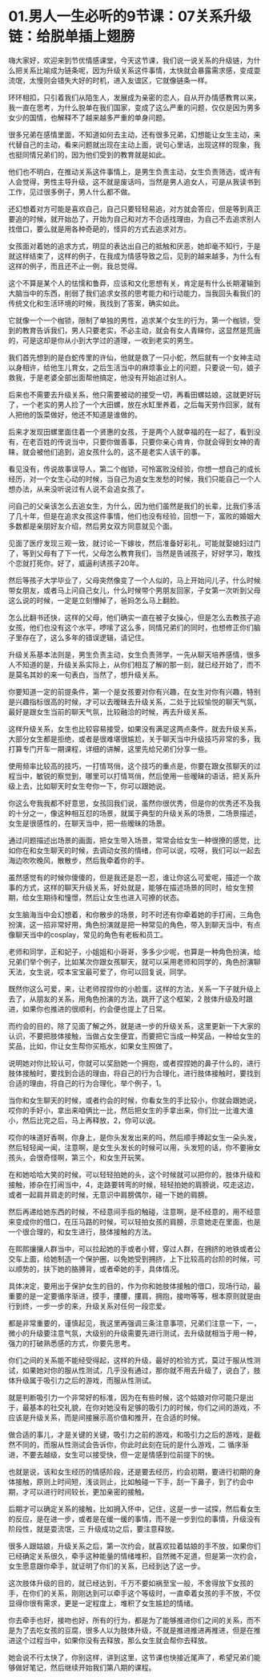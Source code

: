 # 01.男人一生必听的9节课：07关系升级链：给脱单插上翅膀

嗨大家好，欢迎来到节优情感课堂，今天这节课，我们说一说关系的升级链，为什么把关系比喻成为链条呢，因为升级关系这件事情，太快就会暴露需求感，变成耍流氓，太慢则会错失大好的时机，进入友谊区，它就像链条一样。

环环相扣，只引着我们从陌生人，发展成为亲密的恋人，自从开办情感教育以来，我一直在思考，为什么脱单在我们国家，变成了这么严重的问题，仅仅是因为男多女少的国情，也解释不了越来越多严重的单身问题。

很多兄弟在感情里面，不知道如何去主动，还有很多兄弟，幻想能让女生主动，来代替自己的主动，看来问题就出现在主动上面，说句心里话，出现这样的现象，我也挺同情兄弟们的，因为他们受到的教育就是如此。

他们也不明白，在推动关系这件事情上，是男生负责主动，女生负责筛选，或许有人会觉得，男性主导升级，这不就是废话吗，当然是男人追女人，可是从我读书到工作，见过很多例子，男人什么都不做。

还幻想着对方可能是喜欢自己，自己只要轻轻易追，对方就会答应，但是等到真正要追的时候，就开始怂了，开始为自己和对方不合适找理由，为自己不去追求别人找借口，要么就是用各种奇葩的，怪异的方式去追求对方。

女孩面对着她的追求方式，明显的表达出自己的抵触和厌恶，她却毫不知行，于是就这样结束了，这样的例子，在我成为情感导致之后，见到的越来越多，为什么有这样的例子，而且还不止一例，我总觉得。

这个不算是某个人的怯懦和鲁莽，应该和文化思想有关，肯定是有什么长期灌输到大脑当中的东西，削弱了我们追求女孩的思考能力和行动能力，当我回头看我们的传统文化和生活环境的时候，我找到了答案，确实如此。

它就像一个一个枷锁，限制了单独的男性，追求某个女生的行为，第一个枷锁，受到的教育告诉我们，男人只要老实，不必主动，就会有女人青睐你，这显然是荒唐的，可是这却是你从小到大学过的道理，一收到老实的男生。

我们首先想到的是白蛇传里的许仙，他就是救了一只小蛇，然后就有一个女神主动以身相许，给他生儿育女，之后生活当中的麻烦事业上的问题，只要说一句，娘子救我，于是老婆全部出面帮他搞定，他没有开始追过别人。

后来也不需要去升级关系，他只需要被动的接受一切，再看田螺姑娘，这就更好玩了，一个老实的男人捡了一个大田螺，放在水缸里养着，之后每天劳作回家，就有人把他的饭菜做好，他还不知道是谁做的。

后来才发现田螺里面住着一个贤惠的女孩，于是两个人就幸福的在一起了，看到没有，在老百姓的传说当中，只要你做善事，只要你亲心肯肯，你就会得到女神的青睐，就会被他们追到，追女孩什么的，这不是老实人该干的事。

看见没有，传说故事误导人，第二个枷锁，可怜富败没经验，你想一想自己的成长经历，对一个女生心动的时候，当自己为追女生发愁的时候，我们只能自己一个人想办法，从来没听说过有人说不会追女孩了。

问自己的父亲该怎么去追女生，为什么，因为他们虽然是我们的长辈，比我们多活了几十年，但是在追求女孩这件事情，他们也没有经验，回想一下，富败的婚姻大多数都是亲朋好友介绍，然后男女双方同意就见个面。

见面了医疗发现三观一致，就讨论一下嫁妆，然后准备好彩礼，可能就娶媳妇过门了，等到父母有了下一代，父母怎么教育我们，当然是告诫孩子，好好学习，敢找个恋就打死你，好了，威逼利诱孩子20年。

然后等孩子大学毕业了，父母突然像变了一个人似的，马上开始问儿子，什么时候带女朋友，或者马上问自己女儿，什么时候带个男朋友回家，子女第一次听到父母这么说的时候，一定是立刻懵掉了，爸妈怎么马上翻脸。

怎么比翻书还快，这样的父母，他们确实一直在被子女操心，但是怎么去教孩子追女孩，他们也没有这个水平，啰嗦了这么多，同情兄弟们的同时，也想修正你们脑子里存在了，这么多年的错误逻辑，请记住。

升级关系基本法则是，男生负责主动，女生负责筛学，一先从聊天培养感情，很多人不知道的是，升级关系实际上，从你们相互了解的那一刻，就已经开始了，而不是莫名其妙的来一句表白，当然了，想升级关系。

你要知道一定的前提条件，第一个是女孩要对你有兴趣，在女生对你有兴趣，特别是兴趣指标很高的时候，才可以去暧昧去升级关系，二处于比较愉悦的聊天气氛，最好是跟女生当前的聊天气氛，比较融洽的时候，再去升级关系。

这样升级关系，女生也比较容易接受，如果没有满足这两点条件，就去升级关系，大部分女生都是拒绝，或者是很难堪很尴尬，关于聊天当中升级技巧非常的多，我打算专门开车一期课程，详细的讲解，这里先给兄弟们分享一些。

使用频率比较高的技巧，一打情骂俏，这个技巧的重点是，你要在跟女孩聊天的过程当中，敏锐的察觉到，哪里可以打情骂俏，然后使用一些暧昧的语话，把关系升级上去，比如聊天时女生夸你一下，你可以跟她说。

你这么夸我我都不好意思，女孩回我们说，虽然你很优秀，但是你的优秀还不及我的十分之一，像这种相互怼的场景，就属于典型的升级关系的场景，二场景描述，女生是很感性的，在聊天当中，把一些暧昧的场景。

通过问题描述出场景的画面，把女生带入场景，常常会给女生一种很撩的感觉，比如你在和女生聊天的时候，去调动女孩的情绪，你可以说，哎呀，我们可以一起去海边吹吹晚风，散散步，然后我牵着你的手。

虽然感觉有的时候你傻傻的，但是我还是忍一忍，谁让你这么可爱呢，描述一个故事的方式，这样的聊天升级关系，好处就是，能够在描述场景的同时，给女生预期，给女生期待和憧憬，然后让女生也进入可撩的状态。

女生脑海当中会幻想着，和你散步的场景，时不时还有你牵着她的手打闹，三角色扮演，这一招非常好用，角色扮演就是把一种常见的角色，带入到聊天当中，有点像聊天当中的cosplay，常见的角色有老板和员工。

老师和同学，正和妃子，小姐姐和小哥哥，多多少少呢，也算是一种角色扮演，给兄弟们举个例子，比如某次你跟女孩聊天，就可以采用老师和同学的，角色扮演聊天法，女生说，哎本宝宝最可爱了，你可以回复说，同学。

既然你这么可爱，来，让老师捏捏你的小脸蛋，这样的方法，关系一下子就升级上去了，从朋友的关系，用角色扮演的方法，跳开了这个框架，2 肢体升级及时跟进，如果你也推进的很顺利，约会便也提上了日常。

而约会的目的，除了见面了解之外，就是进一步的升级关系，这里更新一下大家的认识，不要把肢体接触，当做占女生便宜，而要把它当成一种奖品，一种给女生的奖品，比如，你让女生帮你买瓶水，如果女生照做了。

说明她对你比较认可，你就可以奖励她一个拥抱，或者捏捏她的鼻子什么的，进行肢体接触时，要找到合适的理由，将自己的行为合理化，进行肢体接触时，要找到合适的理由，将自己的行为合理化，举个例子，1。

当你和女生聊天的时候，或者约会的时候，你看女生的手比较小，你就会跟她说，哎你的手好小，拿出来咱俩比一比，然后把女生的手拿出来，你们比一比谁大谁小，然后比完之后，马上再释放，2，你可以说。

哎你的味道好香啊，你身上，是你头发发出来的吗，然后顺手捧起女生一朵头发，然后轻轻闻一闻，注意啊，是女生头发长的时候可以用，头发短的话，你不要揪女孩头，会很奇怪啊，第三个，和女生开玩笑。

在和她哈哈大笑的时候，可以轻轻拍她的头，这个时候就可以把你的，肢体升级和接触，掺杂在打闹当中，4，走路要转弯的时候，轻轻拍她的肩膀说，哎走这边，或者一起肩并肩走的时候，无意识中肩膀偶尔，碰一下她的肩膀。

然后再递给她东西的时候，不经意间手指的触碰，注意啊，是不经意的，用不经意来变成你的借口，在压马路的时候，可以轻拍女孩的肩膀，示意她走在里面，也是一个很合理的，和女生进行，肢体接触的方法。

在熙熙攘攘人群当中，可以拉起她的手或者小臂，穿过人群，在拥挤的地铁或者公交车上面，给她制造一个保护圈，以免她受到拥挤，上下比较高的台阶的时候，可以顺势的，扶下她的胳膊背，或者牵她的手，具体情况。

具体决定，要用出于保护女生的目的，作为你和她肢体接触的借口，现场行动，最重要的是一定要循序渐进，摸手，摟腰，摟肩，拥抱，接吻等等，根本原则就是由行到终，一步一步的来，升级关系对任何一段恋爱。

都是非常重要的，谨慎起见，我这里再强调三条注意事项，兄弟们注意一下，一，微小的升级要注意气氛，大级别的升级需要先进行测试，去升级就相当于用一种，强力的打破熟悉感的方式，你要先思考。

你们之间的关系能不能经受得起，这样的升级，最好的检验方式，莫过于服从性测试，如果她对你的服从性测试，几乎没有通过，那你就不用去升级了，说白了，肢体升级属于吸引力之后的游戏，而服从性测试。

就是判断吸引力一个非常好的标准，因为在有些时候，这个姑娘对你可能只是出于，最基本的社交礼貌，在你对她没有足够的吸引力的时候，你们之间的游戏，不应该是升级关系，而是间接展示高价值和推开，在合适的时候。

做合适的事儿，才是关键的关键，吸引力之前的游戏，和吸引力之后的游戏，是截然不同的，而服从性测试会告诉你，你此时此刻在玩的是什么游戏，二 循序渐进，不要去越级，女生可以接受快，但一定是情感到位前提下的快。

也就是说，该和女生经历的情感阶段，还是要去经历，约会初期，要进行初期的身体接触，原则上时间短，浅谈则止，比如触碰一下手，刮一下鼻子，到了约会中期，才可以进行时间较长，更加亲密的接触。

后期才可以确定关系的接触，比如拥入怀中，记住，这是一步一试探，然后看女生的反应，是在进一步，或者是在缓一缓的事情，而不是一步到位的事情，升级没有阶段性，就是耍流氓，三 升级成功之后，要注意释放。

很多人跟姑娘，升级关系之后，第一次约会，就喜欢拉着姑娘的手不放，如果你们已经确定关系很久，牵手这种能量的情绪堆积，自然微不足道，但是第一次约会，女生愿意跟你牵手，就证明了你们的关系，已经到达了这一步。

这次肢体升级的目的，就已经达到，千万不要如祸至宝一般，不舍得放下女孩的手，在你们的关系，刚刚达到可以牵手这个等级时，一直牵着女孩的手不放，不仅显得你很有需求，更是一定程度上，堆积了女生尴尬的情绪。

你去牵手也好，接吻也好，所有的行为，都是为了能够推进你们之间的关系，而不是为了去吃女孩的豆腐，很多人以为肢体升级，不就是推进推进再推进，但是在推进这个过程当中，如果你没有去释放，那么女生就会帮你去释放。

她会说不行太快了，你别这样，讲到这里，这节课也快接近尾声了，希望兄弟们能够做好笔记，然后继续开始我们第八期的课程。